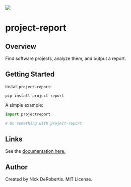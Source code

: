 
[![](https://codecov.io/gh/nickderobertis/project-report/branch/master/graph/badge.svg)](https://codecov.io/gh/nickderobertis/project-report)

# project-report

## Overview

Find software projects, analyze them, and output a report.

## Getting Started

Install `project-report`:

```
pip install project-report
```

A simple example:

```python
import projectreport

# Do something with project-report
```

## Links

See the
[documentation here.](
https://nickderobertis.github.io/project-report/
)

## Author

Created by Nick DeRobertis. MIT License.
